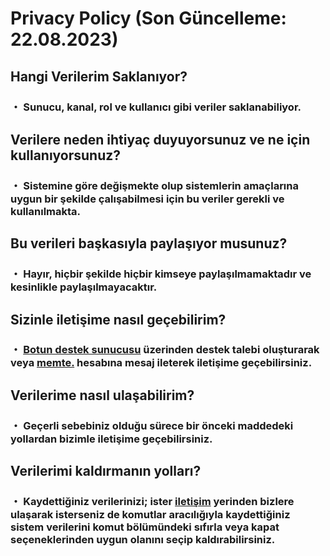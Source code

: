 # Privacy Policy (Son Güncelleme: 22.08.2023)
## Hangi Verilerim Saklanıyor?
### ・ Sunucu, kanal, rol ve kullanıcı gibi veriler saklanabiliyor.
## Verilere neden ihtiyaç duyuyorsunuz ve ne için kullanıyorsunuz?
### ・ Sistemine göre değişmekte olup sistemlerin amaçlarına uygun bir şekilde çalışabilmesi için bu veriler gerekli ve kullanılmakta.
## Bu verileri başkasıyla paylaşıyor musunuz?
### ・ Hayır, hiçbir şekilde hiçbir kimseye paylaşılmamaktadır ve kesinlikle paylaşılmayacaktır.
## Sizinle iletişime nasıl geçebilirim?
### ・ [Botun destek sunucusu](https://discord.gg/vuwb5esqkx) üzerinden destek talebi oluşturarak veya [memte.](https://discord.com/users/690634258691391589) hesabına mesaj ileterek iletişime geçebilirsiniz.
## Verilerime nasıl ulaşabilirim?
### ・ Geçerli sebebiniz olduğu sürece bir önceki maddedeki yollardan bizimle iletişime geçebilirsiniz.
## Verilerimi kaldırmanın yolları?
### ・ Kaydettiğiniz verilerinizi; ister [iletişim](https://github.com/stal-bot/privacy-policy/blob/main/README.md#sizinle-ileti%C5%9Fime-nas%C4%B1l-ge%C3%A7ebilirim) yerinden bizlere ulaşarak isterseniz de komutlar aracılığıyla kaydettiğiniz sistem verilerini komut bölümündeki sıfırla veya kapat seçeneklerinden uygun olanını seçip kaldırabilirsiniz.
